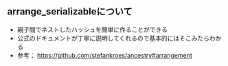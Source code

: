 ## arrange_serializableについて
- 親子間でネストしたハッシュを簡単に作ることができる
- 公式のドキュメントが丁寧に説明してくれるので基本的にはそこみたらわかる
- 参考： https://github.com/stefankroes/ancestry#arrangement
